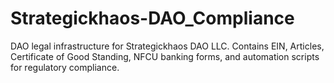 # Strategickhaos-DAO_Compliance
DAO legal infrastructure for Strategickhaos DAO LLC. Contains EIN, Articles, Certificate of Good Standing, NFCU banking forms, and automation scripts for regulatory compliance.
